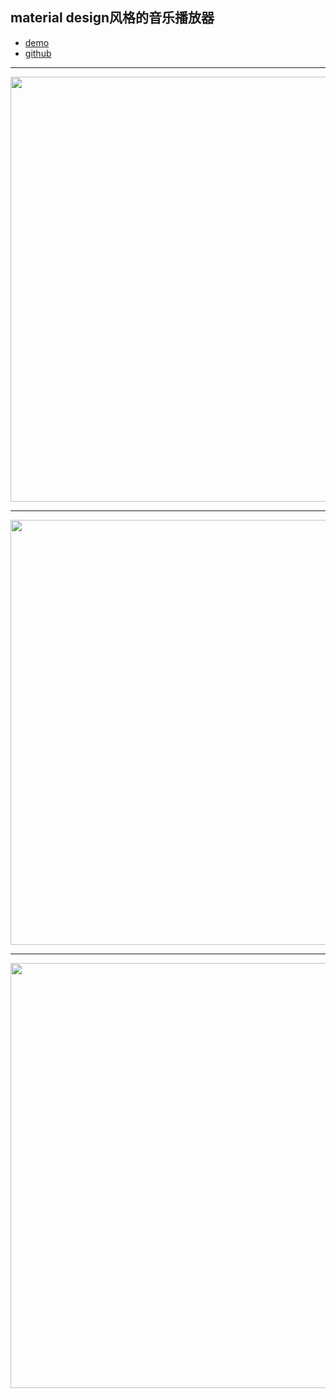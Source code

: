 ## material design风格的音乐播放器
- [demo](https://zc95.github.io/demo/music)
- [github](https://github.com/zc95/music)
---------


<img src="https://ws4.sinaimg.cn/large/006tNc79gy1fol607n8bgj31401z47be.jpg" height="680">

-----

<img src="https://ws2.sinaimg.cn/large/006tNc79gy1fol62vxk4sj31401z4tei.jpg" height="680">

-----

<img src="https://ws1.sinaimg.cn/large/006tNc79gy1fol638h776j31401z4kgr.jpg" height="680">
